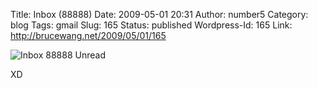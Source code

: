 Title: Inbox (88888)
Date: 2009-05-01 20:31
Author: number5
Category: blog
Tags: gmail
Slug: 165
Status: published
Wordpress-Id: 165
Link: http://brucewang.net/2009/05/01/165

![Inbox 88888
Unread](http://brucewang.net/wp-content/uploads/2009/05/inbox_88888_gmail.png "Inbox 88888 Unread")

XD
